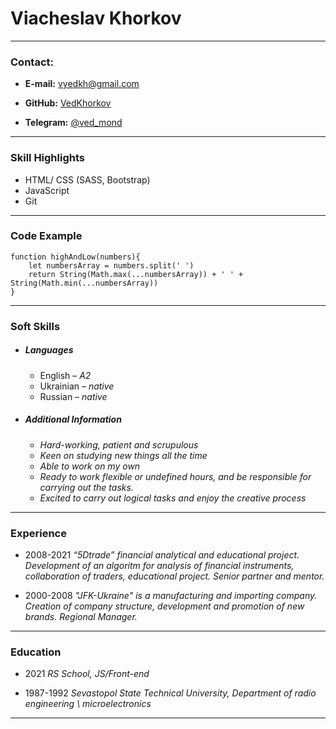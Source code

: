 # Viacheslav Khorkov
---
### Contact:

* **E-mail:** vyedkh@gmail.com

* **GitHub:** [VedKhorkov](https://github.com/VedKhorkov)

* **Telegram:** [@ved_mond](https://t.me/ved_mond)
---
### Skill Highlights

* HTML/ CSS (SASS, Bootstrap)
* JavaScript
* Git
---
### Code Example
```
function highAndLow(numbers){
    let numbersArray = numbers.split(' ')
    return String(Math.max(...numbersArray)) + ' ' + String(Math.min(...numbersArray))
}
```
----
### Soft Skills
* ##### Languages
   * English – *A2* 
   * Ukrainian – *native* 
   * Russian – *native*
* ##### Additional Information
   * *Hard-working, patient and scrupulous*
   * *Keen on studying new things all the time*
   * *Able to work on my own*
   * *Ready to work flexible or undefined hours, 
 and be responsible for carrying out the tasks.*
   * *Excited to carry out logical tasks and enjoy the creative process*
----
### Experience

* 2008-2021 *“5Dtrade” financial analytical and educational project. Development of an algoritm for analysis of financial instruments, collaboration of traders, educational project.*
*Senior partner and mentor.*

* 2000-2008 *"JFK-Ukraine" is a manufacturing and importing company. Creation of company structure, development and promotion of new brands.*
*Regional Manager.*

----
### Education

 *  2021  *RS School, JS/Front-end*

 * 1987-1992 *Sevastopol State Technical University, Department of radio engineering \ microelectronics*

 -------